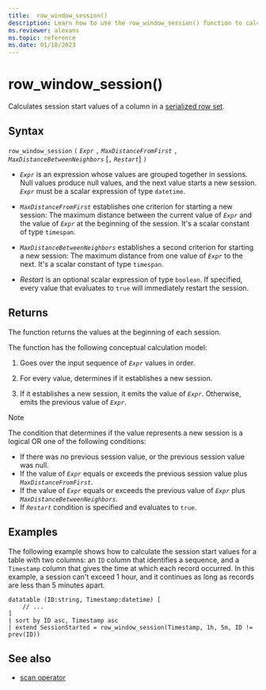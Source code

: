 ```yaml
---
title:  row_window_session()
description: Learn how to use the row_window_session() function to calculate session start values of a column in a serialized row set.
ms.reviewer: alexans
ms.topic: reference
ms.date: 01/18/2023
---
```

# row_window_session()

Calculates session start values of a column in a [serialized row set](./windowsfunctions.md#serialized-row-set).

## Syntax

`row_window_session` `(` *`Expr`* `,` *`MaxDistanceFromFirst`* `,` *`MaxDistanceBetweenNeighbors`* [`,` *`Restart`*] `)`

* *`Expr`* is an expression whose values are grouped together in sessions.
  Null values produce null values, and the next value starts a new session.
  *`Expr`* must be a scalar expression of type `datetime`.

* *`MaxDistanceFromFirst`* establishes one criterion for starting a new session:
  The maximum distance between the current value of *`Expr`* and the value of
  *`Expr`* at the beginning of the session.
  It's a scalar constant of type `timespan`.

* *`MaxDistanceBetweenNeighbors`* establishes a second criterion for starting a new session:
  The maximum distance from one value of *`Expr`* to the next.
  It's a scalar constant of type `timespan`.

* *Restart* is an optional scalar expression of type `boolean`. If specified,
  every value that evaluates to `true` will immediately restart the session.

## Returns

The function returns the values at the beginning of each session.

The function has the following conceptual calculation model:

1. Goes over the input sequence of *`Expr`* values in order.

1. For every value, determines if it establishes a new session.

1. If it establishes a new session, it emits the value of *`Expr`*. Otherwise, emits the previous value of *`Expr`*.

>[!NOTE]
>The condition that determines if the value represents a new session is a logical OR one of the following conditions:
>
>* If there was no previous session value, or the previous session value was null.
>* If the value of *`Expr`* equals or exceeds the previous session value plus
  *`MaxDistanceFromFirst`*.
>* If the value of *`Expr`* equals or exceeds the previous value of *`Expr`*
  plus *`MaxDistanceBetweenNeighbors`*.
>* If *`Restart`* condition is specified and evaluates to `true`.

## Examples

The following example shows how to calculate the session start values for a table
with two columns: an `ID` column that identifies a sequence, and a `Timestamp`
column that gives the time at which each record occurred. In this example,
a session can't exceed 1 hour, and it continues as long as records are less than
5 minutes apart.

```kusto
datatable (ID:string, Timestamp:datetime) [
    // ...
]
| sort by ID asc, Timestamp asc
| extend SessionStarted = row_window_session(Timestamp, 1h, 5m, ID != prev(ID))
```

## See also

* [scan operator](scan-operator.md)

